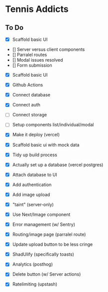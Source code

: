 # Tennis Addicts

## To Do

- [x] Scaffold basic UI
- [] Server versus client components
- [] Parralel routes
- [] Modal issues resolved
- [] Form submission

- [x] Scaffold basic UI
- [x] Github Actions
- [x] Connect database
- [x] Connect auth
- [ ] Connect storage
- [ ] Setup components list/individual/modal

- [x] Make it deploy (vercel)
- [x] Scaffold basic ui with mock data
- [x] Tidy up build process
- [x] Actually set up a database (vercel postgres)
- [x] Attach database to UI
- [x] Add authentication
- [x] Add image upload
- [x] "taint" (server-only)
- [x] Use Next/Image component
- [x] Error management (w/ Sentry)
- [x] Routing/image page (parralel route)
- [x] Update upload button to be less cringe
- [x] ShadUIify (specifically toasts)
- [x] Analytics (posthog)
- [x] Delete button (w/ Server actions)
- [x] Ratelimiting (upstash)
